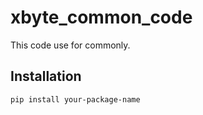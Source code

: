 # xbyte_common_code

This code use for commonly.

## Installation

```bash
pip install your-package-name
